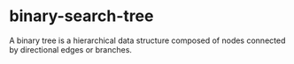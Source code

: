 # binary-search-tree
 A binary tree is a hierarchical data structure composed of nodes connected by directional edges or branches.
